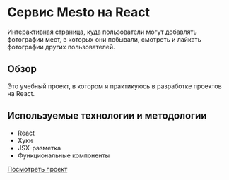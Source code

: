 # Сервис Mesto на React

Интерактивная страница, куда пользователи могут добавлять фотографии мест, в которых они побывали, смотреть и лайкать фотографии других пользователей.

## Обзор

Это учебный проект, в котором я практикуюсь в разработке проектов на React.

## Используемые технологии и методологии

* React
* Хуки
* JSX-разметка
* Функциональные компоненты

[Посмотреть проект](https://kohanniy.github.io/mesto-react/)
